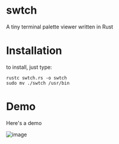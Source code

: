 # swtch
A tiny terminal palette viewer written in Rust

# Installation

to install, just type:
```
rustc swtch.rs -o swtch
sudo mv ./swtch /usr/bin
```
# Demo

Here's a demo

![image](https://user-images.githubusercontent.com/93940240/163648661-80b58bd4-36de-43aa-9a02-cba9b755c0f6.png)
